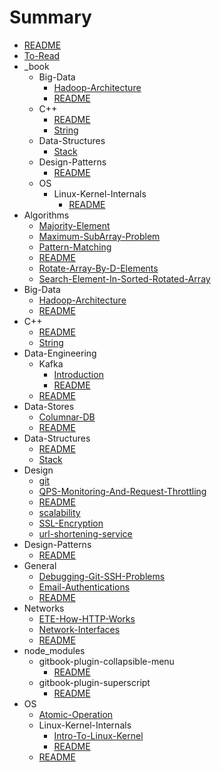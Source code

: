 # Summary

- [README](./README.md)
- [To-Read](./To-Read.md)
- _book
  - Big-Data
    - [Hadoop-Architecture](_book/Big-Data/Hadoop-Architecture.md)
    - [README](_book/Big-Data/README.md)
  - C++
    - [README](_book/C++/README.md)
    - [String](_book/C++/String.md)
  - Data-Structures
    - [Stack](_book/Data-Structures/Stack.md)
  - Design-Patterns
    - [README](_book/Design-Patterns/README.md)
  - OS
    - Linux-Kernel-Internals
      - [README](_book/OS/Linux-Kernel-Internals/README.md)
- Algorithms
  - [Majority-Element](Algorithms/Majority-Element.md)
  - [Maximum-SubArray-Problem](Algorithms/Maximum-SubArray-Problem.md)
  - [Pattern-Matching](Algorithms/Pattern-Matching.md)
  - [README](Algorithms/README.md)
  - [Rotate-Array-By-D-Elements](Algorithms/Rotate-Array-By-D-Elements.md)
  - [Search-Element-In-Sorted-Rotated-Array](Algorithms/Search-Element-In-Sorted-Rotated-Array.md)
- Big-Data
  - [Hadoop-Architecture](Big-Data/Hadoop-Architecture.md)
  - [README](Big-Data/README.md)
- C++
  - [README](C++/README.md)
  - [String](C++/String.md)
- Data-Engineering
  - Kafka
    - [Introduction](Data-Engineering/Kafka/Introduction.md)
    - [README](Data-Engineering/Kafka/README.md)
  - [README](Data-Engineering/README.md)
- Data-Stores
  - [Columnar-DB](Data-Stores/Columnar-DB.md)
  - [README](Data-Stores/README.md)
- Data-Structures
  - [README](Data-Structures/README.md)
  - [Stack](Data-Structures/Stack.md)
- Design
  - [git](Design/git.md)
  - [QPS-Monitoring-And-Request-Throttling](Design/QPS-Monitoring-And-Request-Throttling.md)
  - [README](Design/README.md)
  - [scalability](Design/scalability.md)
  - [SSL-Encryption](Design/SSL-Encryption.md)
  - [url-shortening-service](Design/url-shortening-service.md)
- Design-Patterns
  - [README](Design-Patterns/README.md)
- General
  - [Debugging-Git-SSH-Problems](General/Debugging-Git-SSH-Problems.md)
  - [Email-Authentications](General/Email-Authentications.md)
  - [README](General/README.md)
- Networks
  - [ETE-How-HTTP-Works](Networks/ETE-How-HTTP-Works.md)
  - [Network-Interfaces](Networks/Network-Interfaces.md)
  - [README](Networks/README.md)
- node_modules
  - gitbook-plugin-collapsible-menu
    - [README](node_modules/gitbook-plugin-collapsible-menu/README.md)
  - gitbook-plugin-superscript
    - [README](node_modules/gitbook-plugin-superscript/README.md)
- OS
  - [Atomic-Operation](OS/Atomic-Operation.md)
  - Linux-Kernel-Internals
    - [Intro-To-Linux-Kernel](OS/Linux-Kernel-Internals/Intro-To-Linux-Kernel.md)
    - [README](OS/Linux-Kernel-Internals/README.md)
  - [README](OS/README.md)
